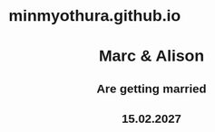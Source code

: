 # minmyothura.github.io
<!DOCTYPE html>
<html>
<title>W3.CSS Template</title>
<meta charset="UTF-8">
<meta name="viewport" content="width=device-width, initial-scale=1">
<link rel="stylesheet" href="w3.css">
<link rel="stylesheet" href="https://fonts.googleapis.com/css?family=Raleway">
<style>
body,h1,h2{font-family: "Raleway", sans-serif}
body, html {height: 100%}
p {line-height: 2}
.bgimg, .bgimg2 {
  min-height: 100%;
  background-position: center;
  background-size: cover;
}
.bgimg {background-image: url("3.jpeg")}
.bgimg2 {background-image: url("2.jpeg")}
</style>
<body>

<!-- Header / Home-->
<header class="w3-display-container w3-wide bgimg w3-grayscale-min" id="home">
  <div class="w3-display-middle w3-text-white w3-center">
    <h1 class="w3-jumbo">Marc & Alison</h1>
    <h2>Are getting married</h2>
    <h2><b>15.02.2027</b></h2>
  </div>
</header>

<!-- Navbar (sticky bottom) -->
<div class="w3-bottom w3-hide-small">
  <div class="w3-bar w3-white w3-center w3-padding w3-opacity-min w3-hover-opacity-off">
    <a href="#home" style="width:25%" class="w3-bar-item w3-button">Home</a>
    <a href="#us" style="width:25%" class="w3-bar-item w3-button">Marc & Alison</a>
    <a href="#wedding" style="width:25%" class="w3-bar-item w3-button">Wedding</a>
    <a href="#rsvp" style="width:25%" class="w3-bar-item w3-button w3-hover-black">RSVP</a>
  </div>
</div>

<!-- About / Jane And John -->
<div class="w3-container w3-padding-64 w3-pale-red w3-grayscale-min" id="us">
  <div class="w3-content">
    <h1 class="w3-center w3-text-grey"><b>Marc & Alison</b></h1>
    <img class="w3-round w3-grayscale-min" src="3.jpg" style="width:100%;margin:32px 0">
    <p><i>You all know us. And we all know you. We are getting married to make our life better and happier.We would like to invite to come</i>
    </p><br>
    <p class="w3-center"><a href="#wedding" class="w3-button w3-black w3-round w3-padding-large w3-large">Wedding Details</a></p>
  </div>
</div>

<!-- Background photo -->
<div class="w3-display-container bgimg2">
  <div class="w3-display-middle w3-text-white w3-center">
    <h1 class="w3-jumbo">You Are Invited</h1><br>
    <h2>Of course..</h2>
  </div>
</div>

<!-- Wedding information -->
<div class="w3-container w3-padding-64 w3-pale-red w3-grayscale-min w3-center" id="wedding">
  <div class="w3-content">
    <h1 class="w3-text-grey"><b>THE WEDDING</b></h1>
    <img class="w3-round-large w3-grayscale-min" src="4.jpg" style="width:100%;margin:64px 0">
    <div class="w3-row">
      <div class="w3-half">
        <h2>When</h2>
        <p>Wedding Ceremony - 2:00pm</p>
        <p>Reception & Dinner - 5:00pm</p>
      </div>
      <div class="w3-half">
        <h2>Where</h2>
        <p>Maldives</p>
        <p>Maldives</p>
      </div>
    </div>
  </div>
</div>

<!-- RSVP section -->
<div class="w3-container w3-padding-64 w3-pale-red w3-center w3-wide" id="rsvp">
  <h1>HOPE YOU CAN MAKE IT!</h1>
  <p class="w3-large">Kindly Respond By February, 2027</p>
  <p class="w3-xlarge">
    <button onclick="document.getElementById('id01').style.display='block'" class="w3-button w3-round w3-red w3-opacity w3-hover-opacity-off" style="padding:8px 60px">Please response</button>
  </p>
</div>

<!-- RSVP modal -->
<div id="id01" class="w3-modal">
  <div class="w3-modal-content w3-card-4 w3-animate-zoom" style="padding:32px;max-width:600px">
    <div class="w3-container w3-white w3-center">
      <h1 class="w3-wide">CAN YOU COME?</h1>
      <p>We really hope you can make it.</p>
      <form>
        <input class="w3-input w3-border" type="text" placeholder="Name(s)" name="name">
      </form>
      <p><i>Sincerely, Marc & Alison</i></p>
      <div class="w3-row">
        <div class="w3-half">
          <button onclick="document.getElementById('id01').style.display='none'" type="button" class="w3-button w3-block w3-green">Going</button>
        </div>
        <div class="w3-half">
          <button onclick="document.getElementById('id01').style.display='none'" type="button" class="w3-button w3-block w3-red">Can't come</button>
        </div>
      </div>
    </div>
  </div>
</div>

<!-- Footer -->
<footer class="w3-center w3-black w3-padding-16">
  <p>Powered by <a href="https://www.w3schools.com/w3css/default.asp" title="W3.CSS" target="_blank" class="w3-hover-text-green">w3.css</a></p>
</footer>
<div class="w3-hide-small" style="margin-bottom:32px"> </div>

</body>
</html>
